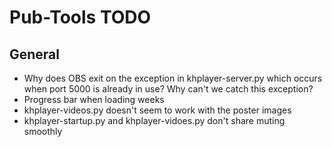 # Pub-Tools TODO

## General

* Why does OBS exit on the exception in khplayer-server.py which occurs when
port 5000 is already in use? Why can't we catch this exception?
* Progress bar when loading weeks
* khplayer-videos.py doesn't seem to work with the poster images
* khplayer-startup.py and khplayer-vidoes.py don't share muting smoothly

